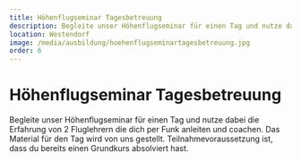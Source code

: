 ```yaml
---
title: Höhenflugseminar Tagesbetreuung
description: Begleite unser Höhenflugseminar für einen Tag und nutze dabei die Erfahrung von 2 Fluglehrern die dich per Funk anleiten und coachen. Das Material für den Tag wird von uns gestellt. Teilnahmevoraussetzung ist, dass du bereits einen Grundkurs absolviert hast.
location: Westendorf
image: /media/ausbildung/hoehenflugseminartagesbetreuung.jpg
order: 6
---
```


# Höhenflugseminar Tagesbetreuung

Begleite unser Höhenflugseminar für einen Tag und nutze dabei die Erfahrung von 2 Fluglehrern die dich per Funk anleiten und coachen. Das Material für den Tag wird von uns gestellt. Teilnahmevoraussetzung ist, dass du bereits einen Grundkurs absolviert hast.
